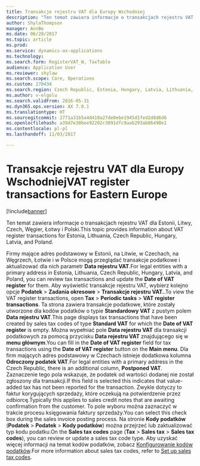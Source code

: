 ```yaml
---
title: Transakcje rejestru VAT dla Europy Wschodniej
description: "Ten temat zawiera informacje o transakcjach rejestru VAT dla Estonii, Litwy, Czech, Węgier, Łotwy i Polski."
author: ShylaThompson
manager: AnnBe
ms.date: 06/20/2017
ms.topic: article
ms.prod: 
ms.service: dynamics-ax-applications
ms.technology: 
ms.search.form: RegisterVAT_W, TaxTable
audience: Application User
ms.reviewer: shylaw
ms.search.scope: Core, Operations
ms.custom: 270434
ms.search.region: Czech Republic, Estonia, Hungary, Latvia, Lithuania, Poland
ms.author: v-elgolu
ms.search.validFrom: 2016-05-31
ms.dyn365.ops.version: AX 7.0.1
ms.translationtype: HT
ms.sourcegitcommit: 2771a31b5a4d418a27de0ebe1945d1fed2d8d6d6
ms.openlocfilehash: a39d7e30bee92202c3091dfc9aab293ab86490e1
ms.contentlocale: pl-pl
ms.lasthandoff: 11/03/2017

---
```


# <a name="vat-register-transactions-for-eastern-europe"></a><span data-ttu-id="41257-103">Transakcje rejestru VAT dla Europy Wschodniej</span><span class="sxs-lookup"><span data-stu-id="41257-103">VAT register transactions for Eastern Europe</span></span>

[!include[banner](../includes/banner.md)]


<span data-ttu-id="41257-104">Ten temat zawiera informacje o transakcjach rejestru VAT dla Estonii, Litwy, Czech, Węgier, Łotwy i Polski.</span><span class="sxs-lookup"><span data-stu-id="41257-104">This topic provides information about VAT register transactions for Estonia, Lithuania, Czech Republic, Hungary, Latvia, and Poland.</span></span> 

<span data-ttu-id="41257-105">Firmy mające adres podstawowy w Estonii, na Litwie, w Czechach, na Węgrzech, Łotwie i w Polsce mogą przeglądać transakcje podatkowe i aktualizować dla nich parametr **Data rejestru VAT**.</span><span class="sxs-lookup"><span data-stu-id="41257-105">For legal entities with a primary address in Estonia, Lithuania, Czech Republic, Hungary, Latvia, and Poland, you can review tax transactions and update the **Date of VAT register** for them.</span></span> <span data-ttu-id="41257-106">Aby wyświetlić transakcje rejestru VAT, wybierz kolejno opcje **Podatek** &gt; **Zadania okresowe** &gt; **Transakcje rejestru VAT.**.</span><span class="sxs-lookup"><span data-stu-id="41257-106">To view the VAT register transactions, open **Tax** &gt; **Periodic tasks** &gt; **VAT register transactions**.</span></span> <span data-ttu-id="41257-107">Ta strona zawiera transakcje podatkowe, które zostały utworzone dla kodów podatków o typie **Standardowy VAT** z pustym polem **Data rejestru VAT**.</span><span class="sxs-lookup"><span data-stu-id="41257-107">This page displays tax transactions that have been created by sales tax codes of type **Standard VAT** for which the **Date of VAT register** is empty.</span></span> <span data-ttu-id="41257-108">Można wypełniać pole **Data rejestru VAT** dla transakcji podatkowych za pomocą przycisku **Data rejestru VAT** znajdującego się w **menu głównym**.</span><span class="sxs-lookup"><span data-stu-id="41257-108">You can fill in the **Date of VAT register** field for tax transactions using the **Date of VAT register** button on the **Main menu**.</span></span> <span data-ttu-id="41257-109">Dla firm mających adres podstawowy w Czechach istnieje dodatkowa kolumna **Odroczony podatek VAT**.</span><span class="sxs-lookup"><span data-stu-id="41257-109">For legal entities with a primary address in the Czech Republic, there is an additional column, **Postponed VAT**.</span></span> <span data-ttu-id="41257-110">Zaznaczenie tego pola wskazuje, że podatek od wartości dodanej nie został zgłoszony dla transakcji.</span><span class="sxs-lookup"><span data-stu-id="41257-110">If this field is selected this indicates that value-added tax has not been reported for the transaction.</span></span> <span data-ttu-id="41257-111">Zwykle dotyczy to faktur korygujących sprzedaży, które oczekują na potwierdzenie przez odbiorcę.</span><span class="sxs-lookup"><span data-stu-id="41257-111">Typically this applies to sales credit notes that are awaiting confirmation from the customer.</span></span> <span data-ttu-id="41257-112">To pole wyboru można zaznaczyć w trakcie procesu księgowania faktury sprzedaży.</span><span class="sxs-lookup"><span data-stu-id="41257-112">You can select this check box during the sales invoice posting process.</span></span> <span data-ttu-id="41257-113">Na stronie **Kody podatków** (**Podatek** &gt; **Podatek** &gt; **Kody podatków**) można przejrzeć lub zaktualizować typ kodu podatku.</span><span class="sxs-lookup"><span data-stu-id="41257-113">On the **Sales tax codes** page (**Tax** &gt; **Sales tax** &gt; **Sales tax codes**), you can review or update a sales tax code type.</span></span> <span data-ttu-id="41257-114">Aby uzyskać więcej informacji na temat kodów podatków, zobacz [Konfigurowanie kodów podatków](../general-ledger/tasks/set-up-sales-tax-codes.md).</span><span class="sxs-lookup"><span data-stu-id="41257-114">For more information about sales tax codes, refer to [Set up sales tax codes](../general-ledger/tasks/set-up-sales-tax-codes.md).</span></span>




